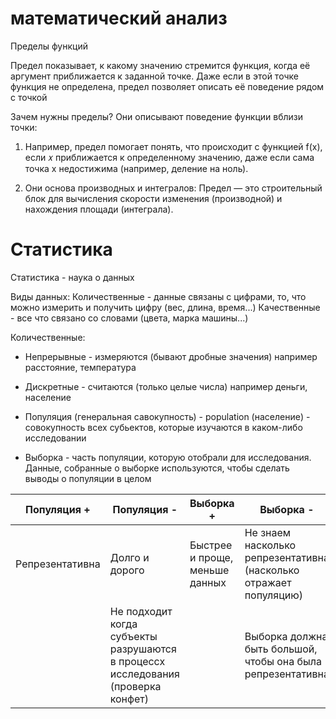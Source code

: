 # математический анализ

Пределы функций

Предел показывает, к какому значению стремится функция, когда её аргумент приближается к заданной точке. Даже если в этой точке функция не определена, предел позволяет описать её поведение рядом с точкой

Зачем нужны пределы?
Они описывают поведение функции вблизи точки:
1. Например, предел помогает понять, что происходит с функцией 
 f(x), если 𝑥 приближается к определенному значению, даже если сама точка x недостижима (например, деление на ноль).

2. Они основа производных и интегралов:
Предел — это строительный блок для вычисления скорости изменения (производной) и нахождения площади (интеграла).

# Статистика

Статистика - наука о данных

Виды данных:
Количественные - данные связаны с цифрами, то, что можно измерить и получить цифру (вес, длина, время...)
Качественные - все что связано со словами (цвета, марка машины...)

Количественные:
- Непрерывные - измеряются (бывают дробные значения) например расстояние, температура
- Дискретные - считаются (только целые числа) например деньги, население

- Популяция (генеральная савокупность) - population (население) - совокупность всех субьектов, которые изучаются в каком-либо исследовании
- Выборка - часть популяции, которую отобрали для исследования. Данные, собранные о выборке используются, чтобы сделать выводы о популяции в целом

| Популяция + | Популяция - | Выборка + | Выборка - |
| - | - | - | - |
| Репрезентативна | Долго и дорого| Быстрее и проще, меньше данных | Не знаем насколько репрезентативна (насколько отражает популяцию) |
| | Не подходит когда субъекты разрушаются в процессх исследования (проверка конфет) ||Выборка должна быть большой, чтобы она была репрезентативна |
